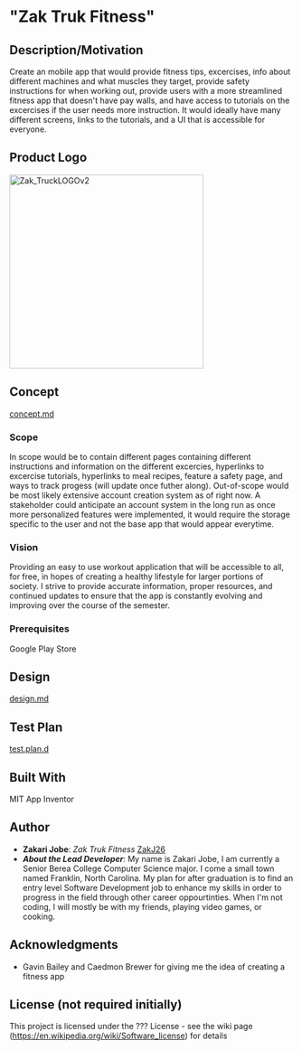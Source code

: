 # "Zak Truk Fitness"
## Description/Motivation

Create an mobile app that would provide fitness tips, excercises, info about different machines and what muscles they target, provide safety instructions for when working out, provide users with a more streamlined fitness app that doesn't have pay walls, and have access to tutorials on the excercises if the user needs more instruction. It would ideally have many different screens, links to the tutorials, and a UI that is accessible for everyone.  

## Product Logo
<img width="343" alt="Zak_TruckLOGOv2" src="https://github.com/CSC493-Computing-Design-Practicum/2023-fall-project-ZakJ26/assets/97726639/2dbd4d06-ba32-4bce-bfae-ce771715ff88">

## Concept
[concept.md](concept.md)

### Scope
In scope would be to contain different pages containing different instructions and information on the different excercies, hyperlinks to excercise tutorials, hyperlinks to meal recipes, feature a safety page, and ways to track progess (will update once futher along). Out-of-scope would be most likely extensive account creation system as of right now. A stakeholder could anticipate an account system in the long run as once more personalized features were implemented, it would require the storage specific to the user and not the base app that would appear everytime. 

### Vision
Providing an easy to use workout application that will be accessible to all, for free, in hopes of creating a healthy lifestyle for larger portions of society. I strive to provide accurate information, proper resources, and continued updates to ensure that the app is constantly evolving and improving over the course of the semester. 

### Prerequisites

Google Play Store

## Design
[design.md](design.md)

## Test Plan
[test.plan.d](test.plan.md)

## Built With

MIT App Inventor

## Author

- **Zakari Jobe**: *Zak Truk Fitness* [ZakJ26](https://github.com/ZakJ26)
- ***About the Lead Developer***: My name is Zakari Jobe, I am currently a Senior Berea College Computer Science major. I come a small town named Franklin, North Carolina. My plan for after graduation is to find an entry level Software Development job to enhance my skills in order to progress in the field through other career oppourtinties. When I'm not coding, I will mostly be with my friends, playing video games, or cooking.

## Acknowledgments
- Gavin Bailey and Caedmon Brewer for giving me the idea of creating a fitness app

## License (not required initially)

This project is licensed under the ??? License - see the wiki page (https://en.wikipedia.org/wiki/Software_license) for details

